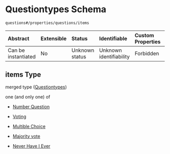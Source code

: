 # Questiontypes Schema

```txt
questions#/properties/questions/items
```



| Abstract            | Extensible | Status         | Identifiable            | Custom Properties | Additional Properties | Access Restrictions | Defined In                                                                    |
| :------------------ | :--------- | :------------- | :---------------------- | :---------------- | :-------------------- | :------------------ | :---------------------------------------------------------------------------- |
| Can be instantiated | No         | Unknown status | Unknown identifiability | Forbidden         | Allowed               | none                | [questions.schema.json*](../out/questions.schema.json "open original schema") |

## items Type

merged type ([Questiontypes](questions-properties-questions-questiontypes.md))

one (and only one) of

*   [Number Question](questions-definitions-number-question.md "check type definition")

*   [Voting](questions-definitions-voting.md "check type definition")

*   [Multible Choice](questions-definitions-multible-choice.md "check type definition")

*   [Majority vote](questions-definitions-majority-vote.md "check type definition")

*   [Never Have I Ever](questions-definitions-never-have-i-ever.md "check type definition")
